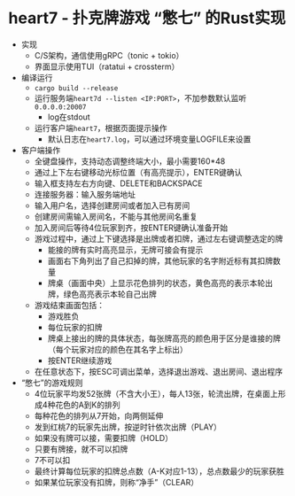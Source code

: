 # heart7 - 扑克牌游戏 “憋七” 的Rust实现
- 实现
  - C/S架构，通信使用gRPC（tonic + tokio）
  - 界面显示使用TUI（ratatui + crossterm）
- 编译运行
  - `cargo build --release`
  - 运行服务端`heart7d --listen <IP:PORT>`，不加参数默认监听`0.0.0.0:20007`
    - log在stdout
  - 运行客户端`heart7`，根据页面提示操作
    - 默认日志在`heart7.log`，可以通过环境变量LOGFILE来设置
- 客户端操作
  - 全键盘操作，支持动态调整终端大小，最小需要160*48
  - 通过上下左右键移动光标位置（有高亮提示），ENTER键确认
  - 输入框支持左右方向键、DELETE和BACKSPACE
  - 连接服务器：输入服务端地址
  - 输入用户名，选择创建房间或者加入已有房间
  - 创建房间需输入房间名，不能与其他房间名重复
  - 加入房间后等待4位玩家到齐，按ENTER键确认准备开始
  - 游戏过程中，通过上下键选择是出牌或者扣牌，通过左右键调整选定的牌
    - 能接的牌有实时高亮显示，无牌可接会有提示
    - 画面右下角列出了自己扣掉的牌，其他玩家的名字附近标有其扣牌数量
    - 牌桌（画面中央）上显示花色排列的状态，黄色高亮的表示本轮出牌，绿色高亮表示本轮自己出牌
  - 游戏结束画面包括：
    - 游戏胜负
    - 每位玩家的扣牌
    - 牌桌上接出的牌的具体状态，每张牌高亮的颜色用于区分是谁接的牌（每个玩家对应的颜色在其名字上标出）
    - 按ENTER继续游戏
  - 在任意状态下，按ESC可调出菜单，选择退出游戏、退出房间、退出程序
- “憋七”的游戏规则
  - 4位玩家平均发52张牌（不含大小王），每人13张，轮流出牌，在桌面上形成4种花色的A到K的排列
  - 每种花色的排列从7开始，向两侧延伸
  - 发到红桃7的玩家先出牌，按逆时针依次出牌（PLAY）
  - 如果没有牌可以接，需要扣牌（HOLD）
  - 只要有牌接，就不可以扣牌
  - 7不可以扣
  - 最终计算每位玩家的扣牌总点数（A-K对应1-13），总点数最少的玩家获胜
  - 如果某位玩家没有扣牌，则称“净手”（CLEAR）
